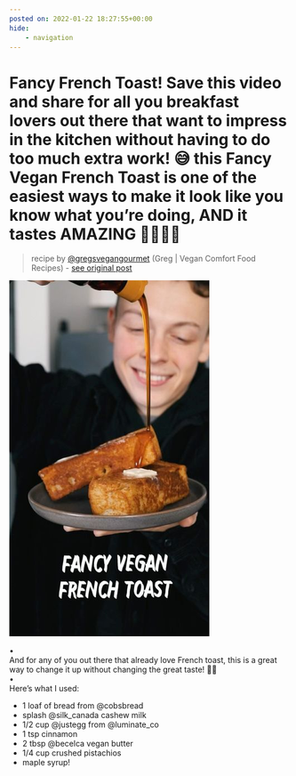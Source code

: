 ```yaml
---
posted on: 2022-01-22 18:27:55+00:00
hide:
    - navigation
---
```


# Fancy French Toast! Save this video and share for all you breakfast lovers out there that want to impress in the kitchen without having to do too much extra work! 😅 this Fancy Vegan French Toast is one of the easiest ways to make it look like you know what you’re doing, AND it tastes AMAZING 🥵💥🔥🌱 

> recipe by [@gregsvegangourmet](https://www.instagram.com/gregsvegangourmet/) 
(Greg | Vegan Comfort Food Recipes) - [see original post](https://instagram.com/p/CZCtXv-sdTx)

![](../img/gregsvegangourmet_22-01-2022_1801.png)

•  
And for any of you out there that already love French toast, this is a great way to change it up without changing the great taste! 🍞🔥  
•  
Here’s what I used:  
- 1 loaf of bread from @cobsbread  
- splash @silk_canada cashew milk  
- 1/2 cup @justegg from @luminate_co   
-  1 tsp cinnamon   
- 2 tbsp @becelca vegan butter  
- 1/4 cup crushed pistachios   
- maple syrup!   